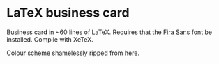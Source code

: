# LaTeX business card

Business card in ~60 lines of LaTeX. Requires that the [Fira Sans](https://github.com/mozilla/Fira) font be installed. Compile with XeTeX. 

Colour scheme shamelessly ripped from [here](https://github.com/opieters/business-card).

